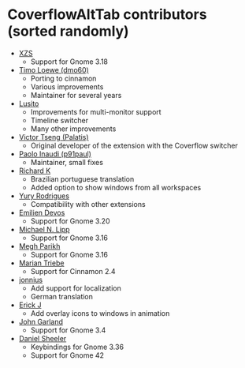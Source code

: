 CoverflowAltTab contributors (sorted randomly)
============================================

* [XZS](https://github.com/dffischer)
  * Support for Gnome 3.18
* [Timo Loewe (dmo60)](https://github.com/dmo60)
  * Porting to cinnamon
  * Various improvements
  * Maintainer for several years
* [Lusito](https://github.com/Lusito)
  * Improvements for multi-monitor support
  * Timeline switcher
  * Many other improvements
* [Victor Tseng (Palatis)](https://github.com/Palatis)
  * Original developer of the extension with the Coverflow switcher
* [Paolo Inaudi (p91paul)](https://github.com/p91paul)
  * Maintainer, small fixes
* [Richard K](https://github.com/vltr)
  * Brazilian portuguese translation
  * Added option to show windows from all workspaces
* [Yury Rodrigues](https://github.com/yuryrodrigues)
  * Compatibility with other extensions
* [Emilien Devos](https://github.com/unixfox)
  * Support for Gnome 3.20
* [Michael N. Lipp](https://github.com/mnlipp)
  * Support for Gnome 3.16
* [Megh Parikh](https://github.com/meghprkh)
  * Support for Gnome 3.16
* [Marian Triebe](https://github.com/Hamdor)
  * Support for Cinnamon 2.4
* [jonnius](https://github.com/jonnius)
  * Add support for localization
  * German translation
* [Erick J](https://github.com/erickj)
  * Add overlay icons to windows in animation
* [John Garland](https://github.com/johnnyg)
  * Support for Gnome 3.4
* [Daniel Sheeler](https://github.com/dsheeler)
  * Keybindings for Gnome 3.36
  * Support for Gnome 42
 
